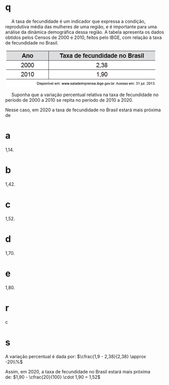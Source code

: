 # q
     A taxa de fecundidade é um indicador que expressa a condição, reprodutiva média das mulheres de uma região, e é importante para uma análise da dinâmica demográfica dessa região. A tabela apresenta os dados obtidos pelos Censos de 2000 e 2010, feitos pelo IBGE, com relação à taxa de fecundidade no Brasil.

![](49a0ffd8-21f3-d348-10b6-a2ba2864b21e.png)

     Suponha que a variação percentual relativa na taxa de fecundidade no período de 2000 a 2010 se repita no período de 2010 a 2020.

Nesse caso, em 2020 a taxa de fecundidade no Brasil estará mais próxima de

# a
1,14.

# b
1,42.

# c
1,52.

# d
1,70.

# e
1,80.

# r
c

# s
A variação percentual é dada por: $\cfrac{1,9 - 2,38}{2,38} \approx -20\\%$

Assim, em 2020, a taxa de fecundidade no Brasil estará mais próxima de: $1,90 - \cfrac{20}{100} \cdot 1,90 = 1,52$
